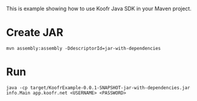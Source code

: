 This is example showing how to use Koofr Java SDK in your Maven project.

# Create JAR

`
mvn assembly:assembly -DdescriptorId=jar-with-dependencies
`

# Run

`
java -cp target/KoofrExample-0.0.1-SNAPSHOT-jar-with-dependencies.jar info.Main app.koofr.net <USERNAME> <PASSWORD>
`
